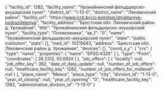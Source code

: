 {
    "facility_id": 1282,
    "facility_name": "Урожайнинский фельдшерско-акушерский пункт",
    "district_id": "1-13-0",
    "district_name": "Ляховичский район",
    "facility_url": "https:\/\/www.lcrb.by\/o-bolnitse\/strukturnye-podrazdeleniya",
    "facility_address": "Брестская обл. Ляховичский район д. Урожайная",
    "title": "Урожайнинский фельдшерско-акушерский пункт",
    "facility_type": "Поликлиника",
    "ap_1": "0",
    "name": "Урожайнинский фельдшерско-акушерский пункт",
    "state": "public institution",
    "stats": [],
    "med_id": 10215643,
    "address": "Брестская обл. Ляховичский район д. Урожайная",
    "devices": [],
    "coord_x_y": {
        "crs": {
            "type": "name",
            "properties": {
                "name": "EPSG:4326"
            }
        },
        "type": "Point",
        "coordinates": [
            26.2312,
            53.0924
        ]
    },
    "job_offers": [
        {
            "locality": null,
            "job_offer_key": 392,
            "date_of_data_update": null,
            "number_of_job_offers": null,
            "healthcare_facility_key": 1282,
            "number_of_job_offers_for_midlevel": null
        }
    ],
    "place_name": "Минск",
    "place_type": "city",
    "division_id": "1-13-0",
    "year_of_closing": null,
    "year_of_opening": "0",
    "healthcare_facility_key": 1282,
    "administrative_division_id": "1-13-0"
}